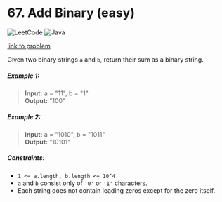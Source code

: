 # 67. Add Binary (easy)

![LeetCode](https://img.shields.io/badge/LeetCode-000000?style=for-the-badge&logo=LeetCode&logoColor=#d16c06)
![Java](https://img.shields.io/badge/java-%23ED8B00.svg?style=for-the-badge&logo=openjdk&logoColor=white)

[link to problem](https://leetcode.com/problems/add-binary/)

Given two binary strings `a` and `b`, return their sum as a binary string.

##### Example 1:

> **Input:** a = "11", b = "1" <br>
> **Output:** "100" <br>

##### Example 2:

> **Input:** a = "1010", b = "1011" <br>
> **Output:** "10101" <br>

##### Constraints:

* `1 <= a.length, b.length <= 10^4`
* `a` and `b` consist only of `'0'` or `'1'` characters.
* Each string does not contain leading zeros except for the zero itself.